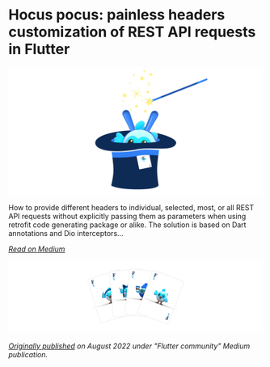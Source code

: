 # Hocus pocus: painless headers customization of REST API requests in Flutter

![](images/cover_image.png)

How to provide different headers to individual, selected, most, or all REST API requests without explicitly passing them as parameters when using retrofit code generating package or alike. The solution is based on Dart annotations and Dio interceptors... 

[*Read on Medium*](https://medium.com/flutter-community/hocus-pocus-painless-headers-customization-of-rest-api-requests-in-flutter-5ee9c1a2d9f8)

![](images/break_image.png)

*[Originally published](https://medium.com/flutter-community/hocus-pocus-painless-headers-customization-of-rest-api-requests-in-flutter-5ee9c1a2d9f8) on August 2022 under "Flutter community" Medium publication.*
